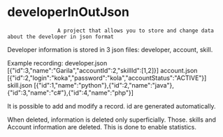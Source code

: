 # developerInOutJson
                    A project that allows you to store and change data about the developer in json format
Developer information is stored in 3 json files: developer, account, skill. 
    
Example recording:
           developer.json       [{"id":3,"name":"Garila","accountId":2,"skillId":[1,2]}]
           account.json         [{"id":2,"login":"koka","password":"kola","accountStatus":"ACTIVE"}]
           skill.json           [{"id":1,"name":"python"},{"id":2,"name":"java"},{"id":3,"name":"c#"},{"id":4,"name":"php"}]
         

It is possible to add and modify a record. 
id are generated automatically. 

When deleted, information is deleted only superficially. Those. skills and Account information are deleted. This is done to enable statistics.
